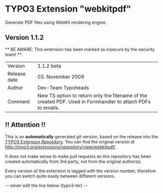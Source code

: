 # TYPO3 Extension "webkitpdf"
Generate PDF files using WebKit rendering engine.

## Version 1.1.2
** BE AWARE: This extension has been marked as insecure by the security team! **.



<table>
	<tr><td>Version</td><td>1.1.2 beta</td></tr>
	<tr><td>Release date</td><td>03. November 2009</td></tr>
	<tr><td>Author</td><td>Dev-Team Typoheads</td></tr>
	<tr><td>Comment</td><td>New TS option to return only the filename of the created PDF. Used in Formhandler to attach PDFs to emails.</td></tr>
</table>

## !! Attention !!
This is an **automatically** generated git version, based on the release into the [TYPO3 Extension Repository](http://www.typo3.org/extensions/).
You can find the original version at http://typo3.org/extensions/repository/view/webkitpdf/ .

It does not make sense to make pull requests as this repository has been created automatically from 3rd party, not from the original author(s).

Every version of the extension is tagged with the version number, therefore you can switch quite easily between different versions.


-- never edit the line below (typo3-ter) --